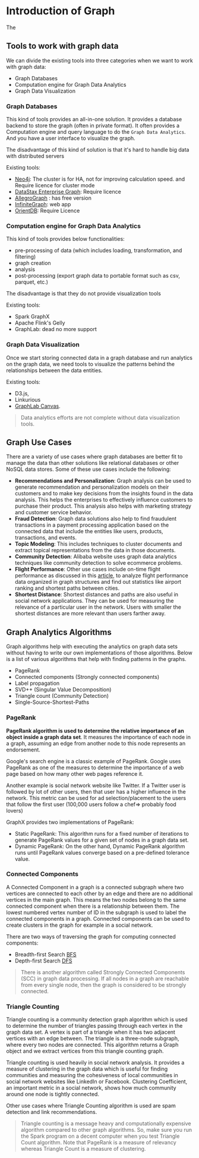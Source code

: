 # Introduction of Graph

The 

## Tools to work with graph data

We can divide the existing tools into three categories when we want to work with graph data:

 - Graph Databases
 - Computation engine for Graph Data Analytics
 - Graph Data Visualization


### Graph Databases

This kind of tools provides an all-in-one solution. It provides a database backend to store the graph (often in private
format). It often provides a Computation engine and query language to do the `Graph Data Analytics`. And you have a 
user interface to visualize the graph. 

The disadvantage of this kind of solution is that it's hard to handle big data with distributed servers

Existing tools:  
- [Neo4j](https://neo4j.com/product/): The cluster is for HA, not for improving calculation speed. and Require licence for cluster mode
- [DataStax Enterprise Graph](https://www.datastax.com/products/datastax-enterprise-graph): Require licence
- [AllegroGraph](https://allegrograph.com/) : has free version
- [InfiniteGraph](https://objectivity.com/infinitegraph/): web app
- [OrientDB](https://orientdb.org/): Require Licence

### Computation engine for Graph Data Analytics

This kind of tools provides below functionalities:
- pre-processing of data (which includes loading, transformation, and filtering)
- graph creation
- analysis
- post-processing (export graph data to portable format such as csv, parquet, etc.)

The disadvantage is that they do not provide visualization tools

Existing tools:
 - Spark GraphX
 - Apache Flink's Gelly
 - GraphLab: dead no more support

### Graph Data Visualization

Once we start storing connected data in a graph database and run analytics on the graph data, we need tools to 
visualize the patterns behind the relationships between the data entities.

Existing tools: 
  - D3.js, 
  - Linkurious
  - [GraphLab Canvas](https://github.com/apple/turicreate/). 

> Data analytics efforts are not complete without data visualization tools.


## Graph Use Cases

There are a variety of use cases where graph databases are better fit to manage the data than other solutions 
like relational databases or other NoSQL data stores. Some of these use cases include the following:

- **Recommendations and Personalization**: Graph analysis can be used to generate recommendation and 
         personalization models on their customers and to make key decisions from the insights found in the 
         data analysis. This helps the enterprises to effectively influence customers to purchase their product. 
         This analysis also helps with marketing strategy and customer service behavior.
- **Fraud Detection**: Graph data solutions also help to find fraudulent transactions in a payment processing 
        application based on the connected data that include the entities like users, products, transactions, 
        and events. 
- **Topic Modeling**: This includes techniques to cluster documents and extract topical representations from 
           the data in those documents.
- **Community Detection**: Alibaba website uses graph data analytics techniques like community detection to solve 
          ecommerce problems.
- **Flight Performance**: Other use cases include on-time flight performance as discussed in this [article](https://www.databricks.com/blog/2016/03/16/on-time-flight-performance-with-graphframes-for-apache-spark.html), to 
         analyze flight performance data organized in graph structures and find out statistics like airport ranking 
         and shortest paths between cities.
- **Shortest Distance**: Shortest distances and paths are also useful in social network applications. 
         They can be used for measuring the relevance of a particular user in the network. Users with smaller 
         the shortest distances are more relevant than users farther away.


## Graph Analytics Algorithms

Graph algorithms help with executing the analytics on graph data sets without having to write our own implementations of those algorithms. Below is a list of various algorithms that help with finding patterns in the graphs.

- PageRank
- Connected components (Strongly connected components)
- Label propagation
- SVD++ (Singular Value Decomposition)
- Triangle count (Community Detection)
- Single-Source-Shortest-Paths


### PageRank

**PageRank algorithm is used to determine the relative importance of an object inside a graph data set**. It 
measures the importance of each node in a graph, assuming an edge from another node to this node represents an 
endorsement.

Google's search engine is a classic example of PageRank. Google uses PageRank as one of the measures to determine 
the importance of a web page based on how many other web pages reference it.

Another example is social network website like Twitter. If a Twitter user is followed by lot of other users, then 
that user has a higher influence in the network. This metric can be used for ad selection/placement to the users 
that follow the first user (100,000 users follow a chef=> probably food lovers)

GraphX provides two implementations of PageRank: 
 - Static PageRank: This algorithm runs for a fixed number of iterations to generate PageRank values for a given 
                    set of nodes in a graph data set.
 - Dynamic PageRank: On the other hand, Dynamic PageRank algorithm runs until PageRank values converge 
                      based on a pre-defined tolerance value.

### Connected Components

A Connected Component in a graph is a connected subgraph where two vertices are connected to each other by an edge 
and there are no additional vertices in the main graph. This means the two nodes belong to the same connected 
component when there is a relationship between them. The lowest numbered vertex number of ID in the subgraph is 
used to label the connected components in a graph. Connected components can be used to create clusters in the 
graph for example in a social network.

There are two ways of traversing the graph for computing connected components:
 - Breadth-first Search [BFS](https://en.wikipedia.org/wiki/Breadth-first_search)
 - Depth-first Search [DFS](https://en.wikipedia.org/wiki/Depth-first_search)

> There is another algorithm called Strongly Connected Components (SCC) in graph data processing. If all nodes in 
a graph are reachable from every single node, then the graph is considered to be strongly connected.


### Triangle Counting

Triangle counting is a community detection graph algorithm which is used to determine the number of triangles passing 
through each vertex in the graph data set. A vertex is part of a triangle when it has two adjacent vertices with an 
edge between. The triangle is a three-node subgraph, where every two nodes are connected. This algorithm returns a 
Graph object and we extract vertices from this triangle counting graph.

Triangle counting is used heavily in social network analysis. It provides a measure of clustering in the graph 
data which is useful for finding communities and measuring the cohesiveness of local communities in social network 
websites like LinkedIn or Facebook. Clustering Coefficient, an important metric in a social network, shows how 
much community around one node is tightly connected.

Other use cases where Triangle Counting algorithm is used are spam detection and link recommendations.

> Triangle counting is a message heavy and computationally expensive algorithm compared to other graph algorithms. So, 
make sure you run the Spark program on a decent computer when you test Triangle Count algorithm. Note that PageRank 
is a measure of relevancy whereas Triangle Count is a measure of clustering.

